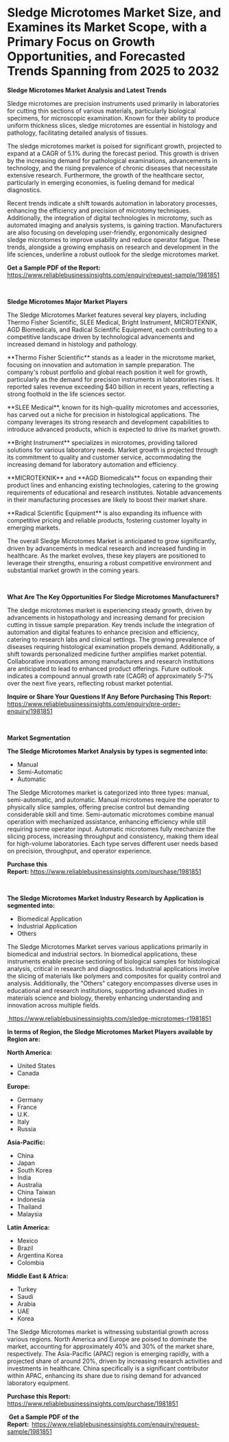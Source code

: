 <p><h1>Sledge Microtomes Market Size, and Examines its Market Scope, with a Primary Focus on Growth Opportunities, and Forecasted Trends Spanning from 2025 to 2032</h1></p><p><strong>Sledge Microtomes Market Analysis and Latest Trends</strong></p>
<p><p>Sledge microtomes are precision instruments used primarily in laboratories for cutting thin sections of various materials, particularly biological specimens, for microscopic examination. Known for their ability to produce uniform thickness slices, sledge microtomes are essential in histology and pathology, facilitating detailed analysis of tissues.</p><p>The sledge microtomes market is poised for significant growth, projected to expand at a CAGR of 5.1% during the forecast period. This growth is driven by the increasing demand for pathological examinations, advancements in technology, and the rising prevalence of chronic diseases that necessitate extensive research. Furthermore, the growth of the healthcare sector, particularly in emerging economies, is fueling demand for medical diagnostics.</p><p>Recent trends indicate a shift towards automation in laboratory processes, enhancing the efficiency and precision of microtomy techniques. Additionally, the integration of digital technologies in microtomy, such as automated imaging and analysis systems, is gaining traction. Manufacturers are also focusing on developing user-friendly, ergonomically designed sledge microtomes to improve usability and reduce operator fatigue. These trends, alongside a growing emphasis on research and development in the life sciences, underline a robust outlook for the sledge microtomes market.</p></p>
<p><strong>Get a Sample PDF of the Report:&nbsp;</strong> <a href="https://www.reliablebusinessinsights.com/enquiry/request-sample/1981851?utm_campaign=116&utm_medium=2&utm_source=Github&utm_content=ia&utm_term=12042025&utm_id=sledge-microtomes">https://www.reliablebusinessinsights.com/enquiry/request-sample/1981851</a></p>
<p>&nbsp;</p>
<p><strong>Sledge Microtomes Major Market Players</strong></p>
<p><p>The Sledge Microtomes Market features several key players, including Thermo Fisher Scientific, SLEE Medical, Bright Instrument, MICROTEKNIK, AGD Biomedicals, and Radical Scientific Equipment, each contributing to a competitive landscape driven by technological advancements and increased demand in histology and pathology.</p><p>**Thermo Fisher Scientific** stands as a leader in the microtome market, focusing on innovation and automation in sample preparation. The company's robust portfolio and global reach position it well for growth, particularly as the demand for precision instruments in laboratories rises. It reported sales revenue exceeding $40 billion in recent years, reflecting a strong foothold in the life sciences sector.</p><p>**SLEE Medical**, known for its high-quality microtomes and accessories, has carved out a niche for precision in histological applications. The company leverages its strong research and development capabilities to introduce advanced products, which is expected to drive its market growth.</p><p>**Bright Instrument** specializes in microtomes, providing tailored solutions for various laboratory needs. Market growth is projected through its commitment to quality and customer service, accommodating the increasing demand for laboratory automation and efficiency.</p><p>**MICROTEKNIK** and **AGD Biomedicals** focus on expanding their product lines and enhancing existing technologies, catering to the growing requirements of educational and research institutes. Notable advancements in their manufacturing processes are likely to boost their market share.</p><p>**Radical Scientific Equipment** is also expanding its influence with competitive pricing and reliable products, fostering customer loyalty in emerging markets.</p><p>The overall Sledge Microtomes Market is anticipated to grow significantly, driven by advancements in medical research and increased funding in healthcare. As the market evolves, these key players are positioned to leverage their strengths, ensuring a robust competitive environment and substantial market growth in the coming years.</p></p>
<p>&nbsp;</p>
<p><strong>What Are The Key Opportunities For Sledge Microtomes Manufacturers?</strong></p>
<p><p>The sledge microtomes market is experiencing steady growth, driven by advancements in histopathology and increasing demand for precision cutting in tissue sample preparation. Key trends include the integration of automation and digital features to enhance precision and efficiency, catering to research labs and clinical settings. The growing prevalence of diseases requiring histological examination propels demand. Additionally, a shift towards personalized medicine further amplifies market potential. Collaborative innovations among manufacturers and research institutions are anticipated to lead to enhanced product offerings. Future outlook indicates a compound annual growth rate (CAGR) of approximately 5-7% over the next five years, reflecting robust market potential.</p></p>
<p><strong>Inquire or Share Your Questions If Any Before Purchasing This Report:</strong> <a href="https://www.reliablebusinessinsights.com/enquiry/pre-order-enquiry/1981851?utm_campaign=116&utm_medium=2&utm_source=Github&utm_content=ia&utm_term=12042025&utm_id=sledge-microtomes">https://www.reliablebusinessinsights.com/enquiry/pre-order-enquiry/1981851</a></p>
<p>&nbsp;</p>
<p><strong>Market Segmentation</strong></p>
<p><strong>The Sledge Microtomes Market Analysis by types is segmented into:</strong></p>
<p><ul><li>Manual</li><li>Semi-Automatic</li><li>Automatic</li></ul></p>
<p><p>The Sledge Microtomes market is categorized into three types: manual, semi-automatic, and automatic. Manual microtomes require the operator to physically slice samples, offering precise control but demanding considerable skill and time. Semi-automatic microtomes combine manual operation with mechanized assistance, enhancing efficiency while still requiring some operator input. Automatic microtomes fully mechanize the slicing process, increasing throughput and consistency, making them ideal for high-volume laboratories. Each type serves different user needs based on precision, throughput, and operator experience.</p></p>
<p><strong>Purchase this Report:&nbsp;</strong><a href="https://www.reliablebusinessinsights.com/purchase/1981851?utm_campaign=116&utm_medium=2&utm_source=Github&utm_content=ia&utm_term=12042025&utm_id=sledge-microtomes">https://www.reliablebusinessinsights.com/purchase/1981851</a></p>
<p>&nbsp;</p>
<p><strong>The Sledge Microtomes Market Industry Research by Application is segmented into:</strong></p>
<p><ul><li>Biomedical Application</li><li>Industrial Application</li><li>Others</li></ul></p>
<p><p>The Sledge Microtomes Market serves various applications primarily in biomedical and industrial sectors. In biomedical applications, these instruments enable precise sectioning of biological samples for histological analysis, critical in research and diagnostics. Industrial applications involve the slicing of materials like polymers and composites for quality control and analysis. Additionally, the "Others" category encompasses diverse uses in educational and research institutions, supporting advanced studies in materials science and biology, thereby enhancing understanding and innovation across multiple fields.</p></p>
<p><a href="https://www.reliablebusinessinsights.com/sledge-microtomes-r1981851?utm_campaign=116&utm_medium=2&utm_source=Github&utm_content=ia&utm_term=12042025&utm_id=sledge-microtomes">&nbsp;https://www.reliablebusinessinsights.com/sledge-microtomes-r1981851</a></p>
<p><strong>In terms of Region, the Sledge Microtomes Market Players available by Region are:</strong></p>
<p>
    <p> <strong> North America: </strong>
        <ul>
            <li>United States</li>
            <li>Canada</li>
        </ul>
        </p> 
    <p> <strong> Europe: </strong>
        <ul>
            <li>Germany</li>
            <li>France</li>
            <li>U.K.</li>
            <li>Italy</li>
            <li>Russia</li>
        </ul>
        </p> 
    <p> <strong> Asia-Pacific: </strong>
        <ul>
            <li>China</li>
            <li>Japan</li>
            <li>South Korea</li>
            <li>India</li>
            <li>Australia</li>
            <li>China Taiwan</li>
            <li>Indonesia</li>
            <li>Thailand</li>
            <li>Malaysia</li>
        </ul>
        </p> 
    <p> <strong> Latin America: </strong>
        <ul>
            <li>Mexico</li>
            <li>Brazil</li>
            <li>Argentina Korea</li>
            <li>Colombia</li>
        </ul>
        </p> 
    <p> <strong> Middle East & Africa: </strong>
        <ul>
            <li>Turkey</li>
            <li>Saudi</li>
            <li>Arabia</li>
            <li>UAE</li>
            <li>Korea</li>
        </ul>
    </p>
    </p>
<p><p>The Sledge Microtomes market is witnessing substantial growth across various regions. North America and Europe are poised to dominate the market, accounting for approximately 40% and 30% of the market share, respectively. The Asia-Pacific (APAC) region is emerging rapidly, with a projected share of around 20%, driven by increasing research activities and investments in healthcare. China specifically is a significant contributor within APAC, enhancing its share due to rising demand for advanced laboratory equipment.</p></p>
<p><strong>Purchase this Report: </strong><a href="https://www.reliablebusinessinsights.com/purchase/1981851?utm_campaign=116&utm_medium=2&utm_source=Github&utm_content=ia&utm_term=12042025&utm_id=sledge-microtomes">https://www.reliablebusinessinsights.com/purchase/1981851</a></p>
<p>&nbsp;<strong>Get a Sample PDF of the Report:&nbsp;&nbsp;</strong><a href="https://www.reliablebusinessinsights.com/enquiry/request-sample/1981851?utm_campaign=116&utm_medium=2&utm_source=Github&utm_content=ia&utm_term=12042025&utm_id=sledge-microtomes">https://www.reliablebusinessinsights.com/enquiry/request-sample/1981851</a></p>
<p><strong></strong></p>
<p><p></p><p></p><p></p></p>